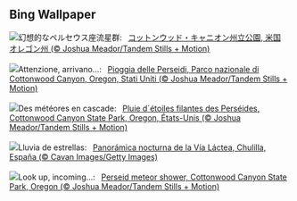 ## Bing Wallpaper
![](https://www.bing.com/th?id=OHR.PerseidsOregon_JA-JP1202556459_UHD.jpg&w=1000)幻想的なペルセウス座流星群:&nbsp;&ensp;[コットンウッド・キャニオン州立公園, 米国 オレゴン州 (© Joshua Meador/Tandem Stills + Motion)](https://www.bing.com/th?id=OHR.PerseidsOregon_JA-JP1202556459_UHD.jpg)
<br><br/>
![](https://www.bing.com/th?id=OHR.PerseidsOregon_IT-IT7659438199_UHD.jpg&w=1000)Attenzione, arrivano…:&nbsp;&ensp;[Pioggia delle Perseidi, Parco nazionale di Cottonwood Canyon, Oregon, Stati Uniti (© Joshua Meador/Tandem Stills + Motion)](https://www.bing.com/th?id=OHR.PerseidsOregon_IT-IT7659438199_UHD.jpg)
<br><br/>
![](https://www.bing.com/th?id=OHR.PerseidsOregon_FR-FR3598672190_UHD.jpg&w=1000)Des météores en cascade:&nbsp;&ensp;[Pluie d´étoiles filantes des Perséides, Cottonwood Canyon State Park, Oregon, États-Unis (© Joshua Meador/Tandem Stills + Motion)](https://www.bing.com/th?id=OHR.PerseidsOregon_FR-FR3598672190_UHD.jpg)
<br><br/>
![](https://www.bing.com/th?id=OHR.Perseidas_ES-ES6990766154_UHD.jpg&w=1000)Lluvia de estrellas:&nbsp;&ensp;[Panorámica nocturna de la Vía Láctea, Chulilla, España (© Cavan Images/Getty Images)](https://www.bing.com/th?id=OHR.Perseidas_ES-ES6990766154_UHD.jpg)
<br><br/>
![](https://www.bing.com/th?id=OHR.PerseidsOregon_EN-GB5150858972_UHD.jpg&w=1000)Look up, incoming…:&nbsp;&ensp;[Perseid meteor shower, Cottonwood Canyon State Park, Oregon (© Joshua Meador/Tandem Stills + Motion)](https://www.bing.com/th?id=OHR.PerseidsOregon_EN-GB5150858972_UHD.jpg)
<br><br/>
